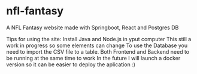 # nfl-fantasy
A NFL Fantasy website made with Springboot, React and Postgres DB

Tips for using the site:
  Install Java and Node.js in yput computer
  This still a work in progress so some elements can change
  To use the Database you need to import the CSV file to a table.
  Both Frontend and Backend need to be running at the same time to work
  In the future I will launch a docker version so it can be easier to deploy the aplication :)
